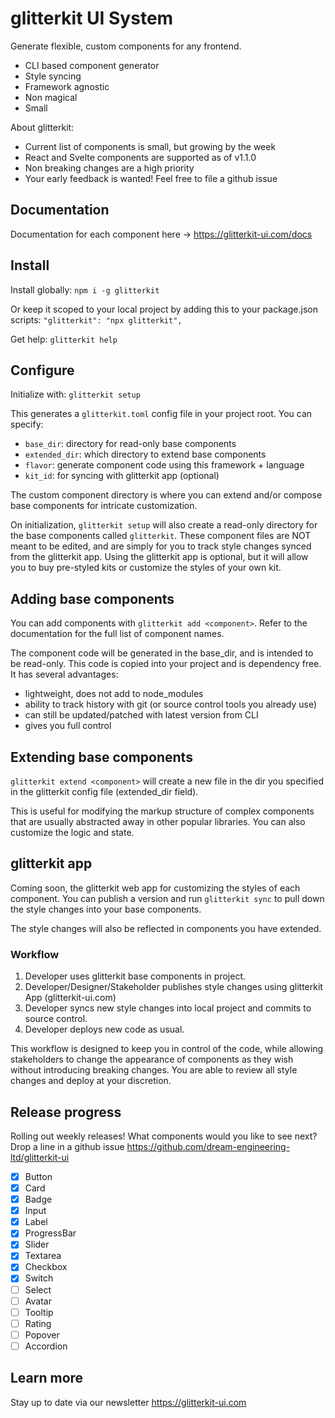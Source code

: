 # glitterkit UI System

Generate flexible, custom components for any frontend.

- CLI based component generator
- Style syncing
- Framework agnostic
- Non magical
- Small

About glitterkit:

- Current list of components is small, but growing by the week
- React and Svelte components are supported as of v1.1.0
- Non breaking changes are a high priority
- Your early feedback is wanted! Feel free to file a github issue

## Documentation

Documentation for each component here -> https://glitterkit-ui.com/docs

## Install

Install globally:
`npm i -g glitterkit`

Or keep it scoped to your local project by adding this to your package.json scripts:
`"glitterkit": "npx glitterkit",`

Get help:
`glitterkit help`

## Configure

Initialize with:
`glitterkit setup`

This generates a `glitterkit.toml` config file in your project root. You can specify:

- `base_dir`: directory for read-only base components
- `extended_dir`: which directory to extend base components
- `flavor`: generate component code using this framework + language
- `kit_id`: for syncing with glitterkit app (optional)

The custom component directory is where you can extend and/or compose base components for intricate customization.

On initialization, `glitterkit setup` will also create a read-only directory for the base components called `glitterkit`. These component files are NOT meant to be edited, and are simply for you to track style changes synced from the glitterkit app. Using the glitterkit app is optional, but it will allow you to buy pre-styled kits or customize the styles of your own kit.

## Adding base components

You can add components with `glitterkit add <component>`. Refer to the documentation for the full list of component names.

The component code will be generated in the base_dir, and is intended to be read-only. This code is copied into your project and is dependency free. It has several advantages:

- lightweight, does not add to node_modules
- ability to track history with git (or source control tools you already use)
- can still be updated/patched with latest version from CLI
- gives you full control

## Extending base components

`glitterkit extend <component>` will create a new file in the dir you specified in the glitterkit config file (extended_dir field).

This is useful for modifying the markup structure of complex components that are usually abstracted away in other popular libraries. You can also customize the logic and state.

## glitterkit app

Coming soon, the glitterkit web app for customizing the styles of each component. You can publish a version and run `glitterkit sync` to pull down the style changes into your base components.

The style changes will also be reflected in components you have extended.

### Workflow

1. Developer uses glitterkit base components in project.
2. Developer/Designer/Stakeholder publishes style changes using glitterkit App (glitterkit-ui.com)
3. Developer syncs new style changes into local project and commits to source control.
4. Developer deploys new code as usual.

This workflow is designed to keep you in control of the code, while allowing stakeholders to change the appearance of components as they wish without introducing breaking changes. You are able to review all style changes and deploy at your discretion.

## Release progress

Rolling out weekly releases! What components would you like to see next? Drop a line in a github issue https://github.com/dream-engineering-ltd/glitterkit-ui

- [x] Button
- [x] Card
- [x] Badge
- [x] Input
- [x] Label
- [x] ProgressBar
- [x] Slider
- [x] Textarea
- [x] Checkbox
- [x] Switch
- [ ] Select
- [ ] Avatar
- [ ] Tooltip
- [ ] Rating
- [ ] Popover
- [ ] Accordion

## Learn more

Stay up to date via our newsletter https://glitterkit-ui.com
